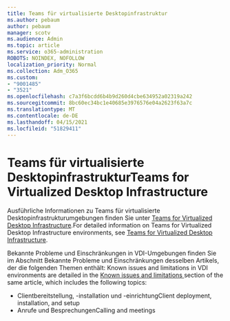 ```yaml
---
title: Teams für virtualisierte Desktopinfrastruktur
ms.author: pebaum
author: pebaum
manager: scotv
ms.audience: Admin
ms.topic: article
ms.service: o365-administration
ROBOTS: NOINDEX, NOFOLLOW
localization_priority: Normal
ms.collection: Adm_O365
ms.custom:
- "9001485"
- "3521"
ms.openlocfilehash: c7a3f6bcdd6b4b9d260d4cbe634952a02319a242
ms.sourcegitcommit: 8bc60ec34bc1e40685e3976576e04a2623f63a7c
ms.translationtype: MT
ms.contentlocale: de-DE
ms.lasthandoff: 04/15/2021
ms.locfileid: "51829411"
---
```

# <a name="teams-for-virtualized-desktop-infrastructure"></a><span data-ttu-id="bf63d-102">Teams für virtualisierte Desktopinfrastruktur</span><span class="sxs-lookup"><span data-stu-id="bf63d-102">Teams for Virtualized Desktop Infrastructure</span></span>

<span data-ttu-id="bf63d-103">Ausführliche Informationen zu Teams für virtualisierte Desktopinfrastrukturumgebungen finden Sie unter [Teams for Virtualized Desktop Infrastructure](https://docs.microsoft.com/microsoftteams/teams-for-vdi).</span><span class="sxs-lookup"><span data-stu-id="bf63d-103">For detailed information on Teams for Virtualized Desktop Infrastructure environments, see [Teams for Virtualized Desktop Infrastructure](https://docs.microsoft.com/microsoftteams/teams-for-vdi).</span></span>

<span data-ttu-id="bf63d-104">Bekannte Probleme und Einschränkungen in VDI-Umgebungen finden Sie im Abschnitt Bekannte Probleme und Einschränkungen desselben Artikels, der die folgenden Themen enthält: [](https://docs.microsoft.com/microsoftteams/teams-for-vdi#known-issues-and-limitations)</span><span class="sxs-lookup"><span data-stu-id="bf63d-104">Known issues and limitations in VDI environments are detailed in the [Known issues and limitations ](https://docs.microsoft.com/microsoftteams/teams-for-vdi#known-issues-and-limitations) section of the same article, which includes the following topics:</span></span>
 - <span data-ttu-id="bf63d-105">Clientbereitstellung, -installation und -einrichtung</span><span class="sxs-lookup"><span data-stu-id="bf63d-105">Client deployment, installation, and setup</span></span>
 - <span data-ttu-id="bf63d-106">Anrufe und Besprechungen</span><span class="sxs-lookup"><span data-stu-id="bf63d-106">Calling and meetings</span></span>